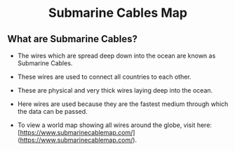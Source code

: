 <div align=center>
  <h1>Submarine Cables Map</h1>
</div>

## What are Submarine Cables?

- The wires which are spread deep down into the ocean are known as Submarine Cables.
- These wires are used to connect all countries to each other.
- These are physical and very thick wires laying deep into the ocean.
- Here wires are used because they are the fastest medium through which the data can be passed.

- To view a world map showing all wires around the globe, visit here: [https://www.submarinecablemap.com/] (https://www.submarinecablemap.com/).
